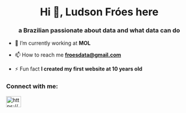 <h1 align="center">Hi 👋, Ludson Fróes here</h1>
<h3 align="center">a Brazilian passionate about data and what data can do</h3>

- 🔭 I’m currently working at **MOL**

- 📫 How to reach me **froesdata@gmail.com**

- ⚡ Fun fact **I created my first website at 10 years old**

<h3 align="left">Connect with me:</h3>
<p align="left">
<a href="https://linkedin.com/in/https://www.linkedin.com/in/ludsonfelipefroes/" target="blank"><img align="center" src="https://raw.githubusercontent.com/rahuldkjain/github-profile-readme-generator/master/src/images/icons/Social/linked-in-alt.svg" alt="https://www.linkedin.com/in/ludsonfelipefroes/" height="30" width="40" /></a>
